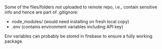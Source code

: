 Some of the files/folders _not_ uploaded to remote repo, i.e., contain sensitive info and hence are part of .gitignore:
* node_modules/ (would need installing on fresh local copy)
* .env (contains environment variables including API key)

Env variables can probably be stored in firebase to ensure a fully working package.
